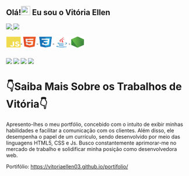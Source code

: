 ## Olá!<img src="https://raw.githubusercontent.com/nixin72/nixin72/master/wave.gif" width="25" height="25"> Eu sou o Vitória Ellen
  <div style="center">
  <a href="https://github.com/vitoriaellen03">
  <img height="160em" src="https://github-readme-stats.vercel.app/api?username=vitoriaellen03&show_icons=true&theme=jolly&include_all_commits=true&count_private=true"/>
  <img height="160em" src="https://github-readme-stats.vercel.app/api/top-langs/?username=vitoriaellen03&layout=compact&langs_count=7&theme=nightowl"/>
  </div>

  <div style="display: inline_block"><br>
    <img align="center" alt="vi-Js" height="30" width="40" src="https://raw.githubusercontent.com/devicons/devicon/master/icons/javascript/javascript-plain.svg">
    <img align="center" alt="vi-HTML" height="30" width="40" src="https://raw.githubusercontent.com/devicons/devicon/master/icons/html5/html5-original.svg">
    <img align="center" alt="vi-CSS" height="30" width="40" src="https://raw.githubusercontent.com/devicons/devicon/master/icons/css3/css3-original.svg">
    <img align="center" alt="vi-CSS" height="30" width="40" src="https://raw.githubusercontent.com/devicons/devicon/master/icons/java/java-original.svg">
    <img align="center" alt="vi-CSS" height="30" width="40" src="https://raw.githubusercontent.com/devicons/devicon/master/icons/nodejs/nodejs-original.svg">
  </div>

##

  <div>
    <a href="https://www.instagram.com/vii16_/" target="_blank"><img src="https://img.shields.io/badge/Instagram-E4405F?style=for-the-badge&logo=instagram&logoColor=white" target="_blank"></a>
    <a href = "mailto:contato.vitoriaellen03@gmail.com"><img src="https://img.shields.io/badge/Gmail-D14836?style=for-the-badge&logo=gmail&logoColor=white" target="_blank"></a>
    <a href="https://www.linkedin.com/in/vitoriaellen03" target="_blank"><img src="https://img.shields.io/badge/-LinkedIn-%230077B5?style=for-the-badge&logo=linkedin&logoColor=white" target="_blank"></a> 
    <a href="https://vitoriaellen03.github.io/portifolio/" target="_blank"><img src="https://img.shields.io/badge/-Meu site-%1EBAE9?style=for-the-badge&logo=site&logoColor=white" target="_blank"></a>
  </div>

# :point_down:Saiba Mais Sobre os Trabalhos de Vitória:point_down:

Apresento-lhes o meu portfólio, concebido com o intuito de exibir minhas habilidades e facilitar a comunicação com os clientes. Além disso, ele desempenha o papel de um currículo, sendo desenvolvido por meio das linguagens HTML5, CSS e Js. Busco constantemente aprimorar-me no mercado de trabalho e solidificar minha posição como desenvolvedora web.

<div class="fundo" style="center">
  Portifólio:
  <a href="https://vitoriaellen03.github.io/portifolio/">https://vitoriaellen03.github.io/portifolio/</a>
</div>
